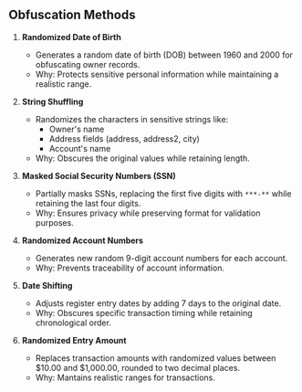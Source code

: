 
Obfuscation Methods
-------------------

1. **Randomized Date of Birth**
   - Generates a random date of birth (DOB) between 1960 and 2000 for obfuscating owner records.
   - Why: Protects sensitive personal information while maintaining a realistic range.

2. **String Shuffling**
   - Randomizes the characters in sensitive strings like:
     - Owner's name
     - Address fields (address, address2, city)
     - Account's name
   - Why: Obscures the original values while retaining length.

3. **Masked Social Security Numbers (SSN)**
   - Partially masks SSNs, replacing the first five digits with `***-**` while retaining the last four digits.
   - Why: Ensures privacy while preserving format for validation purposes.

4. **Randomized Account Numbers**
   - Generates new random 9-digit account numbers for each account.
   - Why: Prevents traceability of account information.

5. **Date Shifting**
   - Adjusts register entry dates by adding 7 days to the original date.
   - Why: Obscures specific transaction timing while retaining chronological order.

6. **Randomized Entry Amount**
   - Replaces transaction amounts with randomized values between $10.00 and $1,000.00, rounded to two decimal places.
   - Why: Mantains realistic ranges for transactions.
